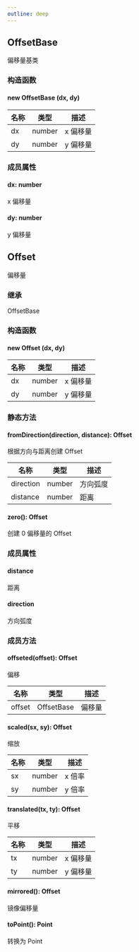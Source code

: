 ```yaml
---
outline: deep
---
```


## OffsetBase

偏移量基类

### 构造函数

#### new OffsetBase (dx, dy)

| 名称 | 类型   | 描述     |
| ---- | ------ | -------- |
| dx   | number | x 偏移量 |
| dy   | number | y 偏移量 |

### 成员属性

#### dx: number

x 偏移量

#### dy: number

y 偏移量

## Offset

偏移量

### 继承

OffsetBase

### 构造函数

#### new Offset (dx, dy)

| 名称 | 类型   | 描述     |
| ---- | ------ | -------- |
| dx   | number | x 偏移量 |
| dy   | number | y 偏移量 |

### 静态方法

#### fromDirection(direction, distance): Offset

根据方向与距离创建 Offset

| 名称      | 类型   | 描述     |
| --------- | ------ | -------- |
| direction | number | 方向弧度 |
| distance  | number | 距离     |

#### zero(): Offset

创建 0 偏移量的 Offset

### 成员属性

#### distance

距离

#### direction

方向弧度

### 成员方法

#### offseted(offset): Offset

偏移

| 名称   | 类型       | 描述   |
| ------ | ---------- | ------ |
| offset | OffsetBase | 偏移量 |

#### scaled(sx, sy): Offset

缩放

| 名称 | 类型   | 描述   |
| ---- | ------ | ------ |
| sx   | number | x 倍率 |
| sy   | number | y 倍率 |

#### translated(tx, ty): Offset

平移

| 名称 | 类型   | 描述     |
| ---- | ------ | -------- |
| tx   | number | x 偏移量 |
| ty   | number | y 偏移量 |

#### mirrored(): Offset

镜像偏移量

#### toPoint(): Point

转换为 Point
